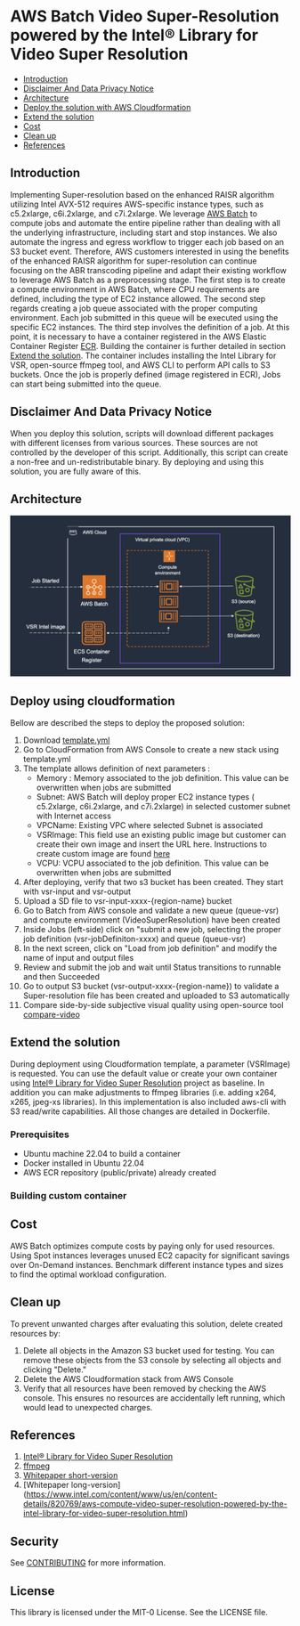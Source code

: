 # AWS Batch Video Super-Resolution powered by the Intel® Library for Video Super Resolution

<!--TOC-->

- [Introduction](#introduction)
- [Disclaimer And Data Privacy Notice](#disclaimer-and-data-privacy-notice)
- [Architecture](#architecture)
- [Deploy the solution with AWS Cloudformation](#deploy-using-cloudformation)
- [Extend the solution](#extend-the-solution)
- [Cost](#cost)
- [Clean up](#clean-up)
- [References](#References)

<!--TOC-->

## Introduction
Implementing Super-resolution based on the enhanced RAISR algorithm utilizing Intel AVX-512 requires AWS-specific instance types, such as c5.2xlarge, c6i.2xlarge, and c7i.2xlarge. We leverage [AWS Batch](https://aws.amazon.com/batch/) to compute jobs and automate the entire pipeline rather than dealing with all the underlying infrastructure, including start and stop instances. We also automate the ingress and egress workflow to trigger each job based on an S3 bucket event. Therefore,  AWS customers interested in using the benefits of the enhanced RAISR algorithm for super-resolution can continue focusing on the ABR transcoding pipeline and adapt their existing workflow to leverage AWS Batch as a preprocessing stage.
The first step is to create a compute environment in AWS Batch, where CPU requirements are defined, including the type of EC2 instance allowed. The second step regards creating a job queue associated with the proper computing environment. Each job submitted in this queue will be executed using the specific EC2 instances. The third step involves the definition of a job. At this point, it is necessary to have a container registered in the AWS Elastic Container Register [ECR](https://aws.amazon.com/ecs/). Building the container is further detailed in section [Extend the solution](#extend-the-solution). The container includes installing the Intel Library for VSR, open-source ffmpeg tool, and AWS CLI to perform API calls to S3 buckets. Once the job is properly defined (image registered in ECR), Jobs can start being submitted into the queue.

## Disclaimer And Data Privacy Notice

When you deploy this solution, scripts will download different packages with different licenses from various sources. These sources are not controlled by the developer of this script. Additionally, this script can create a non-free and un-redistributable binary. By deploying and using this solution, you are fully aware of this.

## Architecture


![Architecture](architecture.png)

## Deploy using cloudformation
Bellow are described the steps to deploy the proposed solution:
1. Download [template.yml](https://github.com/aws-samples/video-super-resolution-tool/blob/main/template.yml)
2. Go to CloudFormation from AWS Console  to create a new stack using  template.yml
3. The template allows definition of next parameters :
    * Memory :  Memory associated to the job definition. This value can be overwritten when jobs are submitted
    * Subnet:  AWS Batch will deploy proper EC2 instance types ( c5.2xlarge, c6i.2xlarge, and c7i.2xlarge) in selected customer subnet with Internet access
    * VPCName: Existing VPC where selected Subnet is associated
    * VSRImage:  This field use an existing public image but customer can create their own image and insert the URL here. Instructions to create custom image are found [here](#extend-the-solution)
    * VCPU: VCPU associated to the job definition. This value can be overwritten when jobs are submitted
4. After deploying, verify that two s3 bucket has been created. They start with vsr-input and vsr-output
5. Upload a SD file to vsr-input-xxxx-{region-name} bucket
6. Go to Batch from AWS console and validate a new queue (queue-vsr) and compute environment (VideoSuperResolution) have been created
7. Inside Jobs (left-side) click on "submit  a new job, selecting the proper job definition (vsr-jobDefiniton-xxxx) and queue (queue-vsr)
8. In the next screen,  click  on "Load from job definition" and modify the name of input and output files
9. Review and submit the job and wait until Status transitions to runnable and then Succeeded
10. Go to output S3 bucket (vsr-output-xxxx-{region-name}) to validate a Super-resolution file has been created and uploaded to S3 automatically
11. Compare side-by-side subjective visual quality using open-source tool [compare-video](https://github.com/pixop/video-compare)
    
## Extend the solution 

During deployment using Cloudformation template,  a parameter (VSRImage) is requested. You can use the default value or create your own container using [Intel® Library for Video Super Resolution](https://github.com/OpenVisualCloud/Video-Super-Resolution-Library) project as baseline.  In addition you can make adjustments to ffmpeg libraries (i.e. adding x264, x265, jpeg-xs libraries). In this implementation is also included aws-cli with S3 read/write capabilities.  All those changes are detailed in Dockerfile.

### Prerequisites
   - Ubuntu machine 22.04 to build a container
   - Docker installed in Ubuntu 22.04
   - AWS ECR repository (public/private) already created

### Building custom container
## Cost

AWS Batch optimizes compute costs by paying only for used resources. Using Spot instances leverages unused EC2 capacity for significant savings over On-Demand instances. Benchmark different instance types and sizes to find the optimal workload configuration.

## Clean up

To prevent unwanted charges after evaluating this solution, delete created resources by:

1. Delete all objects in the Amazon S3 bucket used for testing. You can remove these objects from the S3 console by selecting all objects and clicking "Delete."
2. Delete the AWS Cloudformation stack from AWS Console
3. Verify that all resources have been removed by checking the AWS console. This ensures no resources are accidentally left running, which would lead to unexpected charges.

## References
1. [Intel® Library for Video Super Resolution](https://github.com/OpenVisualCloud/Video-Super-Resolution-Library)
2. [ffmpeg](https://ffmpeg.org)
3. [Whitepaper short-version](https://dl.acm.org/doi/10.1145/3638036.3640290)
4. [Whitepaper long-version] (https://www.intel.com/content/www/us/en/content-details/820769/aws-compute-video-super-resolution-powered-by-the-intel-library-for-video-super-resolution.html)


## Security

See [CONTRIBUTING](CONTRIBUTING.md#security-issue-notifications) for more information.

## License

This library is licensed under the MIT-0 License. See the LICENSE file.

